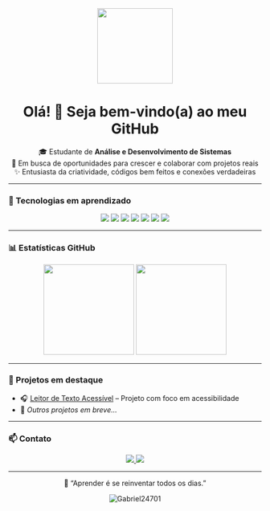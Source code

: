 <div align="center">
  <img src="https://media.giphy.com/media/M9gbBd9nbDrOTu1Mqx/giphy.gif" height="150"/>
</div>

<h1 align="center">Olá! 👋 Seja bem-vindo(a) ao meu GitHub</h1>

<div align="center">
  🎓 Estudante de <strong>Análise e Desenvolvimento de Sistemas</strong><br>
  🚀 Em busca de oportunidades para crescer e colaborar com projetos reais<br>
  ✨ Entusiasta da criatividade, códigos bem feitos e conexões verdadeiras
</div>

---

### 🚀 Tecnologias em aprendizado
<div align="center">
  <img src="https://img.shields.io/badge/HTML5-E34F26?style=for-the-badge&logo=html5&logoColor=fff"/>
  <img src="https://img.shields.io/badge/CSS3-1572B6?style=for-the-badge&logo=css3&logoColor=fff"/>
  <img src="https://img.shields.io/badge/JavaScript-F7DF1E?style=for-the-badge&logo=javascript&logoColor=000"/>
  <img src="https://img.shields.io/badge/Python-3776AB?style=for-the-badge&logo=python&logoColor=fff"/>
  <img src="https://img.shields.io/badge/Java-007396?style=for-the-badge&logo=java&logoColor=fff"/>
  <img src="https://img.shields.io/badge/Database-4DB33D?style=for-the-badge&logo=mysql&logoColor=fff"/>
  <img src="https://img.shields.io/badge/GitHub-181717?style=for-the-badge&logo=github&logoColor=fff"/>
</div>


---

### 📊 Estatísticas GitHub

<div align="center">
  <img height="180em" src="https://github-readme-stats.vercel.app/api?username=Gabriel24701&show_icons=true&theme=tokyonight"/>
  <img height="180em" src="https://github-readme-stats.vercel.app/api/top-langs/?username=Gabriel24701&layout=compact&theme=tokyonight"/>
</div>

---

### 🌱 Projetos em destaque

- 🎧 [Leitor de Texto Acessível](https://github.com/Gabriel24701/projeto_acessibilidade) – Projeto com foco em acessibilidade
- 📘 *Outros projetos em breve...*

---

### 📫 Contato

<div align="center">
  <a href="mailto:gabrielbebesilva247@mail.com">
    <img src="https://img.shields.io/badge/E--mail-D14836?style=for-the-badge&logo=gmail&logoColor=fff"/>
  </a>
  <a href="https://www.linkedin.com/in/gabriel-bebé-298815238/">
    <img src="https://img.shields.io/badge/LinkedIn-0077B5?style=for-the-badge&logo=linkedin&logoColor=fff"/>
  </a>
</div>

---

<p align="center">🧠 “Aprender é se reinventar todos os dias.”</p>

<p align="center">
  <img src="https://komarev.com/ghpvc/?username=Gabriel24701&color=blue" alt="Gabriel24701" />
</p>
